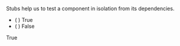 <panel header="{{ icon_Q_A }} Purpose of stubs">

Stubs help us to test a component in isolation from its dependencies.

- ( ) True
- ( ) False

<panel type="seamless" header="{{ icon_A }} Answer" minimized>

True

</panel>
</panel>
